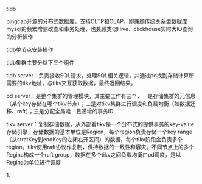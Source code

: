 tidb

pingcap开源的分布式数据库，支持OLTP和OLAP，即兼顾传统关系型数据库mysql的频繁增删改查和事务处理，也兼顾类似Hive、clickhouse实时大IO查询的分析操作

[tidb单节点安装操作](https://dev-tang.com/post/2018/03/tidb-install-and-use.html)

tidb集群主要分以下三个组件

tidb server：负责接收SQL请求，处理SQL相关逻辑，并通过pd找到存储计算所需要的tikv地址，与tikv交互获取数据，最终返回结果。



pd server：是整个集群的管理模块，其主要工作有三个，一是存储集群的元信息（某个key存储在哪个tikv节点）；二是对tikv集群进行调度和负载均衡（如数据迁移、raft）；三是分配全局唯一且递增的事务ID



tikv server：复制存储数据，从外部看tikv是一个分布式的提供事务的key-value存储引擎，存储数据的基本单位是Region，每个region负责存储一个key range（从stratKey到endKey的左闭右开区间）的数据，每个tikv阶段会负责多个region。tikv使用raft协议作复制，保持数据的一致性和容灾。不同节点上的多个Regina构成一个raft group，数据在多个tikv之间负载均衡由pd调度，是以Regina为单位进行调度



1、

